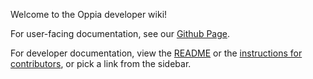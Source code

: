 Welcome to the Oppia developer wiki!

For user-facing documentation, see our [Github Page](https://oppia.github.io).

For developer documentation, view the [README](https://github.com/oppia/oppia#oppia) or the [instructions for contributors](https://github.com/oppia/oppia/blob/develop/CONTRIBUTING.md), or pick a link from the sidebar.